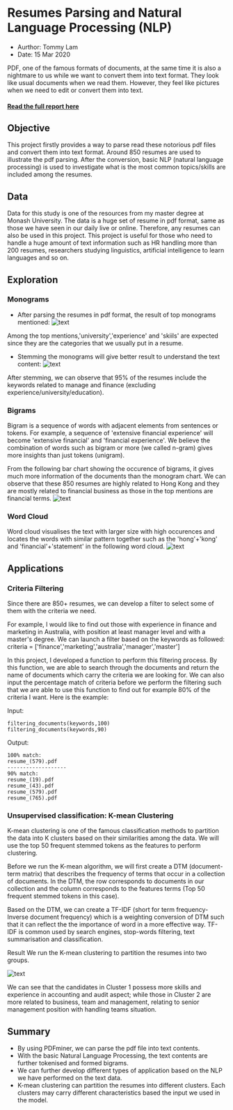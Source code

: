 # Resumes Parsing and Natural Language Processing (NLP)
- Aurthor: Tommy Lam
- Date: 15 Mar 2020

PDF, one of the famous formats of documents, at the same time it is also a nightmare to us while we want to convert them into text format. They look like usual documents when we read them. However, they feel like pictures when we need to edit or convert them into text.
#### [Read the full report here](https://nbviewer.jupyter.org/github/tommy539/Data-Science-Project/blob/master/Resumes%20Parsing%20and%20Natural%20Language%20Processing%20%28NLP%29/Resumes%20Parsing%20and%20Natural%20Language%20Processing%20%28NLP%29.ipynb)

## Objective
This project firstly provides a way to parse read these notorious pdf files and convert them into text format. Around 850 resumes are used to illustrate the pdf parsing. After the conversion, basic NLP (natural language processing) is used to investigate what is the most common topics/skills are included among the resumes.

## Data
Data for this study is one of the resources from my master degree at Monash University. The data is a huge set of resume in pdf format, same as those we have seen in our daily live or online. Therefore, any resumes can also be used in this project.
This project is useful for those who need to handle a huge amount of text information such as HR handling more than 200 resumes, researchers studying linguistics, artificial intelligence to learn languages and so on.

## Exploration
### Monograms
* After parsing the resumes in pdf format, the result of top monograms mentioned:
![text](https://github.com/tommy539/Data-Science-Project/blob/master/Resumes%20Parsing%20and%20Natural%20Language%20Processing%20(NLP)/graphs/Monogram_chart.png "Top monogram mentioned")

Among the top mentions,'university','experience' and 'skiils' are expected since they are the categories that we usually put in a resume.

* Stemming the monograms will give better result to understand the text content:
![text](https://github.com/tommy539/Data-Science-Project/blob/master/Resumes%20Parsing%20and%20Natural%20Language%20Processing%20(NLP)/graphs/stemmed_monogram.png "Stemmed monogram mentioned")

After stemming, we can observe that 95% of the resumes include the keywords related to manage and finance (excluding experience/university/education).

### Bigrams
Bigram is a sequence of words with adjacent elements from sentences or tokens. For example, a sequence of 'extensive financial experience' will become 'extensive financial' and 'financial experience'. We believe the combination of words such as bigram or more (we called n-gram) gives more insights than just tokens (unigram).

From the following bar chart showing the occurence of bigrams, it gives much more information of the documents than the monogram chart.
We can observe that these 850 resumes are highly related to Hong Kong and they are mostly related to financial business as those in the top mentions are financial terms.
![text](https://github.com/tommy539/Data-Science-Project/blob/master/Resumes%20Parsing%20and%20Natural%20Language%20Processing%20(NLP)/graphs/bigram_chart.png "Bigram chart")

### Word Cloud
Word cloud visualises the text with larger size with high occurences and locates the words with similar pattern together such as the 'hong'+'kong' and 'financial'+'statement' in the following word cloud.
![text](https://github.com/tommy539/Data-Science-Project/blob/master/Resumes%20Parsing%20and%20Natural%20Language%20Processing%20(NLP)/graphs/wordcloud.png "wordcloud")

## Applications
### Criteria Filtering
Since there are 850+ resumes, we can develop a filter to select some of them with the criteria we need.

For example, I would like to find out those with experience in finance and marketing in Australia, with position at least manager level and with a master's degree. We can launch a filter based on the keywords as followed:
criteria = ['finance','marketing','australia','manager','master']

In this project, I developed a function to perform this filtering process. By this function, we are able to search through the documents and return the name of documents which carry the criteria we are looking for. We can also input the percentage match of criteria before we perform the filtering such that we are able to use this function to find out for example 80% of the criteria I want. Here is the example:

Input:
```
filtering_documents(keywords,100)
filtering_documents(keywords,90)
```
Output:
```
100% match:
resume_(579).pdf
-------------------
90% match:
resume_(19).pdf
resume_(43).pdf
resume_(579).pdf
resume_(765).pdf
```
### Unsupervised classification: K-mean Clustering
K-mean clustering is one of the famous classification methods to partition the data into K clusters based on their similarities among the data. We will use the top 50 frequent stemmed tokens as the features to perform clustering. 

Before we run the K-mean algorithm, we will first create a DTM (document-term matrix) that describes the frequency of terms that occur in a collection of documents. In the DTM, the row corresponds to documents in our collection and the column corresponds to the features terms (Top 50 frequent stemmed tokens in this case).

Based on the DTM, we can create a TF-IDF (short for term frequency-Inverse document frequency) which is a weighting conversion of DTM such that it can reflect the the importance of word in a more effective way. TF-IDF is common used by search engines, stop-words filtering, text summarisation and classification.

Result
We run the K-mean clustering to partition the resumes into two groups. 

![text](https://github.com/tommy539/Data-Science-Project/blob/master/Resumes%20Parsing%20and%20Natural%20Language%20Processing%20(NLP)/graphs/cluster.png "cluster")

We can see that the candidates in Cluster 1 possess more skills and experience in accounting and audit aspect; while those in Cluster 2 are more related to business, team and management, relating to senior management position with handling teams situation.

## Summary
* By using PDFminer, we can parse the pdf file into text contents. 
* With the basic Natural Language Processing, the text contents are further tokenised and formed bigrams.
* We can further develop different types of application based on the NLP we have performed on the text data.
* K-mean clustering can partition the resumes into different clusters. Each clusters may carry different characteristics based the input we used in the model.
